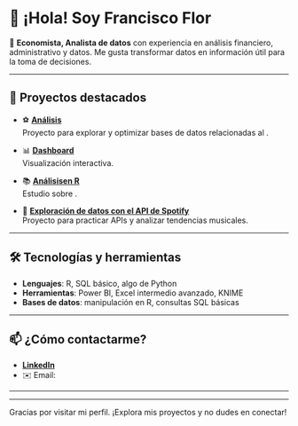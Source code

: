 # 👋 ¡Hola! Soy Francisco Flor

🎯 **Economista, Analista de datos** con experiencia en análisis financiero, administrativo y datos. 
Me gusta transformar datos en información útil para la toma de decisiones.

---

## 🚀 Proyectos destacados

- ⚽ **[Análisis ]()**  
  Proyecto para explorar y optimizar bases de datos relacionadas al .

- 📊 **[Dashboard]()**  
  Visualización interactiva.

- 📚 **[Análisisen R]()**  
  Estudio sobre .

- 🎵 **[Exploración de datos con el API de Spotify]()**  
  Proyecto para practicar APIs y analizar tendencias musicales.

---

## 🛠️ Tecnologías y herramientas

- **Lenguajes**: R, SQL básico, algo de Python
- **Herramientas**: Power BI, Excel intermedio avanzado, KNIME
- **Bases de datos**: manipulación en R, consultas SQL básicas

---

## 📫 ¿Cómo contactarme?

- **[LinkedIn]([https://www.linkedin.com/in/tuusuario](https://www.linkedin.com/in/francisco-flor-5685a7238/))**  
- ✉️ Email: 

---


---

Gracias por visitar mi perfil. ¡Explora mis proyectos y no dudes en conectar!
